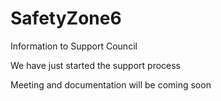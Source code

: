 # SafetyZone6
Information to Support Council

We have just started the support process

Meeting and documentation will be coming soon
